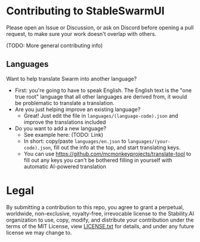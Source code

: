 # Contributing to StableSwarmUI

Please open an Issue or Discussion, or ask on Discord before opening a pull request, to make sure your work doesn't overlap with others.

(TODO: More general contributing info)

## Languages

Want to help translate Swarm into another language?

- First: you're going to have to speak English. The English text is the "one true root" language that all other languages are derived from, it would be problematic to translate a translation.
- Are you just helping improve an existing language?
    - Great! Just edit the file in `languages/(language-code).json` and improve the translations included
- Do you want to add a new language?
    - See example here: (TODO: Link)
    - In short: copy/paste `languages/en.json` to `languages/(your-code).json`, fill out the info at the top, and start translating keys.
    - You can use https://github.com/mcmonkeyprojects/translate-tool to fill out any keys you can't be bothered filling in yourself with automatic AI-powered translation

# Legal

By submitting a contribution to this repo, you agree to grant a perpetual, worldwide, non-exclusive, royalty-free, irrevocable license to the Stability.AI organization to use, copy, modify, and distribute your contribution under the terms of the MIT License, view [LICENSE.txt](/LICENSE.txt) for details, and under any future license we may change to.
